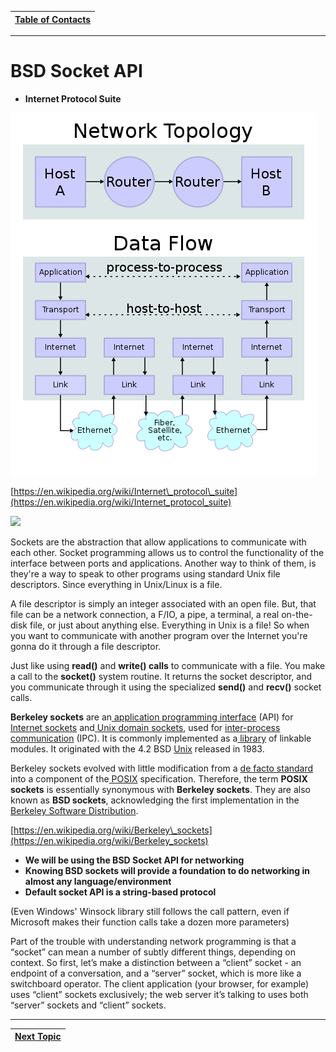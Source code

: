 |[Table of Contacts](/00-Table-of-Contents.md)|
|---|

---

# BSD Socket API

* **Internet Protocol Suite**

![](/assets/ip_stack_connections.svg.png)

[https://en.wikipedia.org/wiki/Internet\_protocol\_suite](https://en.wikipedia.org/wiki/Internet_protocol_suite)

![](/assets/ineternet-socket.png)

Sockets are the abstraction that allow applications to communicate with each other. Socket programming allows us to control the functionality of the interface between ports and applications. Another way to think of them, is they're a way to speak to other programs using standard Unix file descriptors. Since everything in Unix/Linux is a file.

A file descriptor is simply an integer associated with an open file. But, that file can be a network connection, a F/IO, a pipe, a terminal, a real on-the-disk file, or just about anything else. Everything in Unix is a file! So when you want to communicate with another program over the Internet you're gonna do it through a file descriptor.

Just like using **read\(\)** and **write\(\) calls** to communicate with a file. You make a call to the  **socket\(\)** system routine. It returns the socket descriptor, and you communicate through it using the specialized **send\(\)** and **recv\(\)** socket calls.

**Berkeley sockets**  are an[ application programming interface](https://en.wikipedia.org/wiki/Application_programming_interface) \(API\) for [Internet sockets](https://en.wikipedia.org/wiki/Internet_socket) and[ Unix domain sockets](https://en.wikipedia.org/wiki/Unix_domain_socket), used for [inter-process communication](https://en.wikipedia.org/wiki/Inter-process_communication) \(IPC\). It is commonly implemented as a[ library](https://en.wikipedia.org/wiki/Library_%28computing%29) of linkable modules. It originated with the 4.2 BSD [Unix](https://en.wikipedia.org/wiki/Unix) released in 1983.

Berkeley sockets evolved with little modification from a [de facto standard](https://en.wikipedia.org/wiki/De_facto_standard) into a component of the[ POSIX](https://en.wikipedia.org/wiki/POSIX) specification. Therefore, the term  **POSIX sockets**  is essentially synonymous with **Berkeley sockets**. They are also known as **BSD sockets**, acknowledging the first implementation in the [Berkeley Software Distribution](https://en.wikipedia.org/wiki/Berkeley_Software_Distribution).

[https://en.wikipedia.org/wiki/Berkeley\_sockets](https://en.wikipedia.org/wiki/Berkeley_sockets)

* **We will be using the BSD Socket API for networking**
* **Knowing BSD sockets will provide a foundation to do networking in almost any language/environment**
* **Default socket API is a string-based protocol**

\(Even Windows' Winsock library still follows the call pattern, even if Microsoft makes their function calls take a dozen more parameters\)

Part of the trouble with understanding network programming is that a “socket” can mean a number of subtly different things, depending on context. So first, let’s make a distinction between a “client” socket - an endpoint of a conversation, and a “server” socket, which is more like a switchboard operator. The client application \(your browser, for example\) uses “client” sockets exclusively; the web server it’s talking to uses both “server” sockets and “client” sockets.

---

|[Next Topic](/03-intro-to-sockets/bsd-socket-api/socket-types.md)|
|---|
